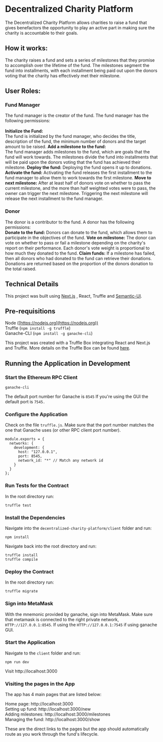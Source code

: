 # Decentralized Charity Platform

The Decentralized Charity Platform allows charities to raise a fund that gives benefactors the opportunity to play an active part in making sure the charity is accountable to their goals.

## How it works:

The charity raises a fund and sets a series of milestones that they promise to accomplish over the lifetime of the fund. The milestones segment the fund into installments, with each installment being paid out upon the donors voting that the charity has effectively met their milestone.

## User Roles:

### Fund Manager
The fund manager is the creator of the fund. The fund manager has the following permissions:<br><br>
**Initialize the Fund:**  
The fund is initialized by the fund manager, who decides the title, description of the fund, the minimum number of donors and the target amount to be raised.
**Add a milestone to the fund:**  
The fund manager adds milestones to the fund, which are goals that the fund will work towards. The milestones divide the fund into installments that will be paid upon the donors voting that the fund has achieved their milestone.
**Deploy the fund:**  Deploying the fund opens it up to donations.
**Activate the fund:**  Activating the fund releases the first installment to the fund manager to allow them to work towards the first milestone.
**Move to next milestone:**  After at least half of donors vote on whether to pass the current milestone, and the more than half weighted votes were to pass, the owner can trigger the next milestone. Triggering the next milestone will release the next installment to the fund manager.

### Donor
The donor is a contributor to the fund. A donor has the following permissions:  
**Donate to the fund:**  Donors can donate to the fund, which allows them to participate in the objectives of the fund.
**Vote on milestone:**  The donor can vote on whether to pass or fail a milestone depending on the charity's report on their performance. Each donor's vote weight is proportional to how much they donated to the fund.
**Claim funds:**  If a milestone has failed, then all donors who had donated to the fund can retrieve their donations. Donations are returned based on the proportion of the donors donation to the total raised.
## Technical Details

This project was built using [Next.js](https://github.com/zeit/next.js)
, React, Truffle and [Semantic-UI](https://react.semantic-ui.com/).

## Pre-requisitions

Node ([https://nodejs.org](https://nodejs.org)) <br>
Truffle (`npm install -g truffle`) <br>
Ganache-CLI (`npm install -g ganache-cli`) <br>

This project was created with a Truffle Box integrating React and Next.js and Truffle. More details on the Truffle Box can be found [here](https://github.com/adrianmcli/truffle-next).

## Running the Application in Development

### Start the Ethereum RPC Client
```
ganache-cli
```
The default port number for Ganache is `8545` If you're using the GUI the default port is `7545.`

### Configure the Application

Check on the file `truffle.js`. Make sure that the port number matches the one that Ganache uses (or other RPC client port number).
```
module.exports = {
  networks: {
    development: {
      host: "127.0.0.1",
      port: 8545,
      network_id: "*" // Match any network id
    }
  }
};
```

### Run Tests for the Contract
In the root directory run:
```
truffle test
```

### Install the Dependencies
Navigate into the `decentralized-charity-platform/client` folder and run:
```
npm install
```
Navigate back into the root directory and run:
```
truffle install
truffle compile
```

### Deploy the Contract
In the root directory run:
```
truffle migrate
```
### Sign into MetaMask
With the mnemonic provided by ganache, sign into MetaMask. Make sure that metamask is connected to the right private network, `HTTP://127.0.0.1:8545`. If using the `HTTP://127.0.0.1:7545` if using ganache GUI.

### Start the Application
Navigate to the `client` folder and run:

```
npm run dev
```
Visit http://localhost:3000

### Visiting the pages in the App
The app has 4 main pages that are listed below:

Home page: http://localhost:3000  
Setting up fund: http://localhost:3000/new  
Adding milestones: http://localhost:3000/milestones  
Managing the fund: http://localhost:3000/show  

These are the direct links to the pages but the app should automatically route as you work through the fund's lifecycle.
